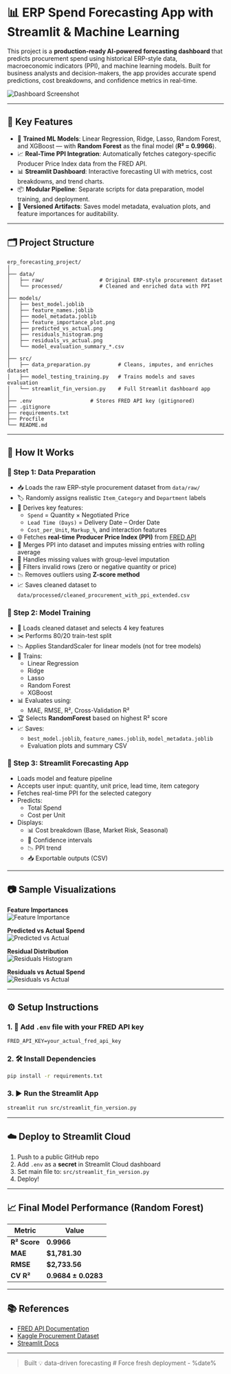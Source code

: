 # 📊 ERP Spend Forecasting App with Streamlit & Machine Learning

This project is a **production-ready AI-powered forecasting dashboard** that predicts procurement spend using historical ERP-style data, macroeconomic indicators (PPI), and machine learning models. Built for business analysts and decision-makers, the app provides accurate spend predictions, cost breakdowns, and confidence metrics in real-time.

![Dashboard Screenshot](models/predicted_vs_actual.png)

---

## 🚀 Key Features

- 🧠 **Trained ML Models**: Linear Regression, Ridge, Lasso, Random Forest, and XGBoost — with **Random Forest** as the final model (**R² = 0.9966**).
- 📈 **Real-Time PPI Integration**: Automatically fetches category-specific Producer Price Index data from the FRED API.
- 📊 **Streamlit Dashboard**: Interactive forecasting UI with metrics, cost breakdowns, and trend charts.
- 📦 **Modular Pipeline**: Separate scripts for data preparation, model training, and deployment.
- 📁 **Versioned Artifacts**: Saves model metadata, evaluation plots, and feature importances for auditability.

---

## 🗂️ Project Structure

```
erp_forecasting_project/
│
├── data/
│   ├── raw/                  # Original ERP-style procurement dataset
│   └── processed/            # Cleaned and enriched data with PPI
│
├── models/
│   ├── best_model.joblib
│   ├── feature_names.joblib
│   ├── model_metadata.joblib
│   ├── feature_importance_plot.png
│   ├── predicted_vs_actual.png
│   ├── residuals_histogram.png
│   ├── residuals_vs_actual.png
│   └── model_evaluation_summary_*.csv
│
├── src/
│   ├── data_preparation.py         # Cleans, imputes, and enriches dataset
│   ├── model_testing_training.py   # Trains models and saves evaluation
│   └── streamlit_fin_version.py    # Full Streamlit dashboard app
│
├── .env                   # Stores FRED API key (gitignored)
├── .gitignore
├── requirements.txt
├── Procfile
└── README.md
```

---

## 📌 How It Works

### 🔹 Step 1: Data Preparation

- 📥 Loads the raw ERP-style procurement dataset from `data/raw/`
- 🏷️ Randomly assigns realistic `Item_Category` and `Department` labels
- 🧮 Derives key features:
  - `Spend` = Quantity × Negotiated Price  
  - `Lead Time (Days)` = Delivery Date – Order Date  
  - `Cost_per_Unit`, `Markup_%`, and interaction features
- 🌐 Fetches **real-time Producer Price Index (PPI)** from [FRED API](https://fred.stlouisfed.org/)
- 🔁 Merges PPI into dataset and imputes missing entries with rolling average
- 🧼 Handles missing values with group-level imputation
- 🚫 Filters invalid rows (zero or negative quantity or price)
- 📉 Removes outliers using **Z-score method**
- 📈 Saves cleaned dataset to `data/processed/cleaned_procurement_with_ppi_extended.csv`

### 🔹 Step 2: Model Training

- 🚂 Loads cleaned dataset and selects 4 key features
- ✂️ Performs 80/20 train-test split
- 📉 Applies StandardScaler for linear models (not for tree models)
- 🤖 Trains:
  - Linear Regression
  - Ridge
  - Lasso
  - Random Forest
  - XGBoost
- 📊 Evaluates using:
  - MAE, RMSE, R², Cross-Validation R²
- 🏆 Selects **RandomForest** based on highest R² score
- 📈 Saves:
  - `best_model.joblib`, `feature_names.joblib`, `model_metadata.joblib`
  - Evaluation plots and summary CSV

### 🔹 Step 3: Streamlit Forecasting App

- Loads model and feature pipeline
- Accepts user input: quantity, unit price, lead time, item category
- Fetches real-time PPI for the selected category
- Predicts:
  - Total Spend
  - Cost per Unit
- Displays:
  - 📊 Cost breakdown (Base, Market Risk, Seasonal)
  - 🎯 Confidence intervals
  - 📉 PPI trend
  - 📥 Exportable outputs (CSV)

---

## 📷 Sample Visualizations

**Feature Importances**  
![Feature Importance](models/feature_importance_plot.png)

**Predicted vs Actual Spend**  
![Predicted vs Actual](models/predicted_vs_actual.png)

**Residual Distribution**  
![Residuals Histogram](models/residuals_histogram.png)

**Residuals vs Actual Spend**  
![Residuals vs Actual](models/residuals_vs_actual.png)

---

## ⚙️ Setup Instructions

### 1. 🔐 Add `.env` file with your FRED API key

```
FRED_API_KEY=your_actual_fred_api_key
```

### 2. 🛠️ Install Dependencies

```bash
pip install -r requirements.txt
```

### 3. ▶️ Run the Streamlit App

```bash
streamlit run src/streamlit_fin_version.py
```

---

## ☁️ Deploy to Streamlit Cloud

1. Push to a public GitHub repo  
2. Add `.env` as a **secret** in Streamlit Cloud dashboard  
3. Set main file to: `src/streamlit_fin_version.py`  
4. Deploy!

---

## 📈 Final Model Performance (Random Forest)

| Metric        | Value         |
|---------------|---------------|
| **R² Score**  | **0.9966**    |
| **MAE**       | **$1,781.30** |
| **RMSE**      | **$2,733.56** |
| **CV R²**     | **0.9684 ± 0.0283** |

---

## 📚 References

- [FRED API Documentation](https://fred.stlouisfed.org/docs/api/fred/)
- [Kaggle Procurement Dataset](https://www.kaggle.com/datasets/shahriarkabir/procurement-kpi-analysis-dataset)
- [Streamlit Docs](https://docs.streamlit.io/)

---

> Built 💡 data-driven forecasting
#   F o r c e   f r e s h   d e p l o y m e n t   -   % d a t e %  
 